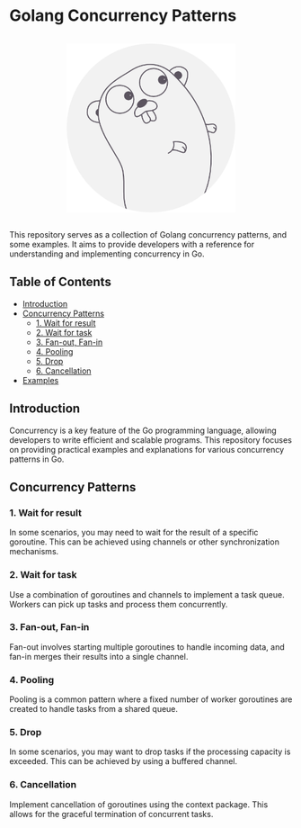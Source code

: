 # Golang Concurrency Patterns

<div  style="display: flex; width: 100%; justify-content: center;">

[//]: # (<img src="https://banner2.cleanpng.com/20180731/tzw/kisspng-gopher-docker-computer-programming-clojure-5b60bcbbaea281.7058312815330664277153.jpg" width="300" />)
<img src="images/go-lang.png" width="300" />
</div>

This repository serves as a collection of Golang concurrency patterns, and some examples.
It aims to provide developers with a reference for understanding and implementing concurrency in Go.


## Table of Contents

- [Introduction](#introduction)
- [Concurrency Patterns](#concurrency-patterns)
    - [1. Wait for result](#1-wait-for-result)
    - [2. Wait for task](#2-wait-for-task)
    - [3. Fan-out, Fan-in](#3-fan-out-fan-in)
    - [4. Pooling](#4-pooling)
    - [5. Drop](#5-drop)
    - [6. Cancellation](#6-cancellation)
- [Examples](#examples)

## Introduction

Concurrency is a key feature of the Go programming language, allowing developers to write efficient and scalable programs. This repository focuses on providing practical examples and explanations for various concurrency patterns in Go.

## Concurrency Patterns

### 1. Wait for result
   In some scenarios, you may need to wait for the result of a specific goroutine. This can be achieved using channels or other synchronization mechanisms.

### 2. Wait for task
Use a combination of goroutines and channels to implement a task queue. Workers can pick up tasks and process them concurrently.

### 3. Fan-out, Fan-in

Fan-out involves starting multiple goroutines to handle incoming data, and fan-in merges their results into a single channel.

### 4. Pooling

Pooling is a common pattern where a fixed number of worker goroutines are created to handle tasks from a shared queue.

### 5. Drop

In some scenarios, you may want to drop tasks if the processing capacity is exceeded. This can be achieved by using a buffered channel.

### 6. Cancellation

Implement cancellation of goroutines using the context package. This allows for the graceful termination of concurrent tasks.
